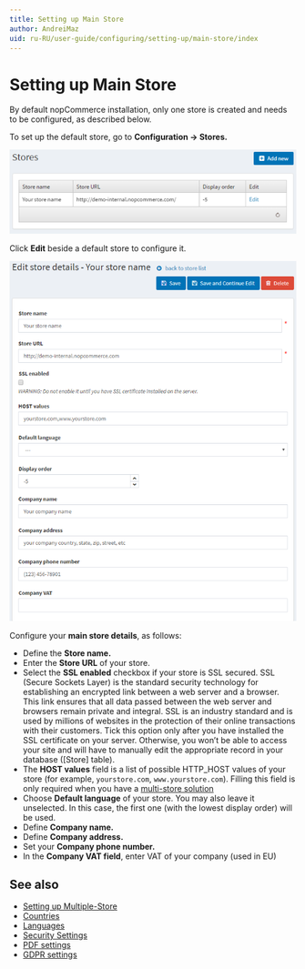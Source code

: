 ```yaml
---
title: Setting up Main Store
author: AndreiMaz
uid: ru-RU/user-guide/configuring/setting-up/main-store/index
---
```

# Setting up Main Store

By default nopCommerce installation, only one store is created and needs to be configured, as described below.

To set up the default store, go to **Configuration → Stores.**

![mainstore](_static/index/mainstore.png)

Click **Edit** beside a default store to configure it.

![editstore](_static/index/Store-Edit.png)

Configure your **main store details**, as follows:

* Define the **Store name.**
* Enter the **Store URL** of your store.
* Select the **SSL enabled** checkbox if your store is SSL secured. SSL (Secure Sockets Layer) is the standard security technology for establishing an encrypted link between a web server and a browser. This link ensures that all data passed between the web server and browsers remain private and integral. SSL is an industry standard and is used by millions of websites in the protection of their online transactions with their customers. Tick this option only after you have installed the SSL certificate on your server. Otherwise, you won’t be able to access your site and will have to manually edit the appropriate record in your database ([Store] table).
* The **HOST values** field is a list of possible HTTP_HOST values of your store (for example, `yourstore.com`, `www.yourstore.com`). Filling this field is only required when you have a [multi-store solution](xref:ru-RU/user-guide/configuring/setting-up/main-store/multiple-store)
* Choose **Default language** of your store. You may also leave it unselected. In this case, the first one (with the lowest display order) will be used.
* Define **Company name.**
* Define **Company address.**
* Set your **Company phone number.**
* In the **Company VAT field**, enter VAT of your company (used in EU)

## See also

* [Setting up Multiple-Store](xref:ru-RU/user-guide/configuring/setting-up/main-store/multiple-store)
* [Countries](xref:ru-RU/user-guide/configuring/setting-up/main-store/countries)
* [Languages](xref:ru-RU/user-guide/configuring/setting-up/main-store/languages)
* [Security Settings](xref:ru-RU/user-guide/configuring/setting-up/main-store/security-settings)
* [PDF settings](xref:ru-RU/user-guide/configuring/setting-up/main-store/pdf-settings)
* [GDPR settings](xref:ru-RU/user-guide/configuring/setting-up/main-store/gdpr-settings)
